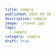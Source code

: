 ```yaml
---
title: sample
published: 2025-05-30
description: sample
image: ./cover.jpg
tags:
  - sample
category: sample
draft: true
---
```

